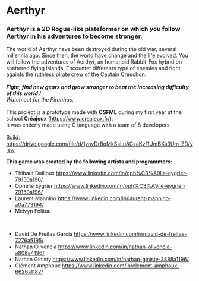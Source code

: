 # Aerthyr

### Aerthyr is a 2D Rogue-like plateformer on which you follow Aerthyr in his adventures to become stronger.

The world of Aerthyr have been destroyed during the old war, several millennia ago. Since then, the world have change and the life evolved.
You will follow the adventures of Aerthyr, an humanoid Rabbit-Fox hybrid on shattered flying islands. Encounter differents type of enemies
and fight againts the ruthless pirate crew of the Captain Creuchon.
</br></br>
<b><i>Fight, find new gears and grow stronger to beat the increasing difficulty of this world !</b></i>
</br><i>Watch out for the Piranhas.</i>
</br></br>
This project is a prototype made with <b>CSFML</b> during my first year at the school <b>Créajeux</b> (https://www.creajeux.fr/).
</br>It was entierly made using C language with a team of 8 developers.
</br></br>
Build: https://drive.google.com/file/d/1ynyDrBqMkSsLu8GzaKyf1UmBXa3Um_ZD/view

<b>This game was created by the following artists and programmers:</b>
* Thibaut Dailloux https://www.linkedin.com/in/oph%C3%A9lie-eygrier-79150a196/
* Ophélie Eygrier https://www.linkedin.com/in/oph%C3%A9lie-eygrier-79150a196/
* Laurent Mannino https://www.linkedin.com/in/laurent-mannino-a0a773194/
* Melvyn Folituu 
<br/>

* David De Freitas Garcia https://www.linkedin.com/in/david-de-freitas-7276a5195/
* Nathan Olivencia https://www.linkedin.com/in/nathan-olivencia-a808a4196/
* Nathan Ginisty https://www.linkedin.com/in/nathan-ginisty-3888a1196/
* Clément Amphoux https://www.linkedin.com/in/clement-amphoux-6626a1182/
